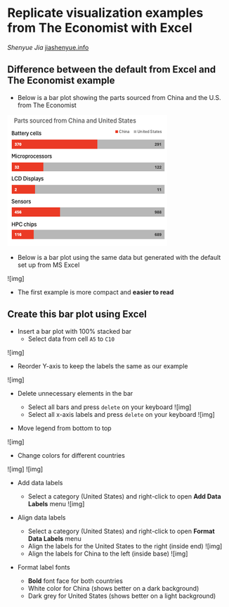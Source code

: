 # Replicate visualization examples from The Economist with Excel

*Shenyue Jia*
[jiashenyue.info](https://www.jiashenyue.info/)

## Difference between the default from Excel and The Economist example

- Below is a bar plot showing the parts sourced from China and the U.S. from The Economist

![img](https://github.com/jiashenyue/data-viz-non-coders-boot-camp/blob/main/pictures/The-Economist-example.png)

- Below is a bar plot using the same data but generated with the default set up from MS Excel

![img]

- The first example is more compact and **easier to read**

## Create this bar plot using Excel

- Insert a bar plot with 100% stacked bar
  - Select data from cell `A5` to `C10`

![img]

- Reorder Y-axis to keep the labels the same as our example

![img]

- Delete unnecessary elements in the bar
  - Select all bars and press `delete` on your keyboard
![img]
  - Select all x-axis labels and press `delete` on your keyboard
![img]

- Move legend from bottom to top

![img]

- Change colors for different countries

![img]
![img]

- Add data labels
  - Select a category (United States) and right-click to open **Add Data Labels** menu
![img]

- Align data labels
  - Select a category (United States) and right-click to open **Format Data Labels** menu
  - Align the labels for the United States to the right (inside end)
![img]
  - Align the labels for China to the left (inside base)
![img]

- Format label fonts
  - **Bold** font face for both countries
  - White color for China (shows better on a dark background)
  - Dark grey for United States (shows better on a light background)
